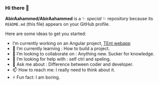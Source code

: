 ### Hi there 👋


**AbirAahammed/AbirAahammed** is a ✨ _special_ ✨ repository because its `README.md` (this file) appears on your GitHub profile.

Here are some ideas to get you started:

-  I’m currently working on an Angular project, [TEnt webapp](https://github.com/AbirAahammed/TEnt)
- 🌱 I’m currently learning : How to build a project. 
- 👯 I’m looking to collaborate on : Anything new. Sucker for knowledge. 
- 🤔 I’m looking for help with : self ctrl and speling.
- 💬 Ask me about : Difference between coder and developer.
- 📫 How to reach me: I really need to think about it.
- ⚡ Fun fact: I am boring.

